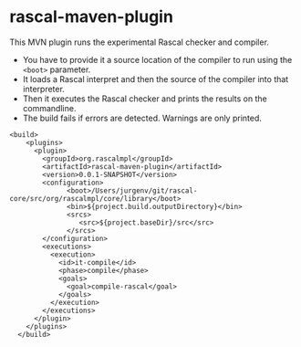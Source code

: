 # rascal-maven-plugin

This MVN plugin runs the experimental Rascal checker and compiler.

* You have to provide it a source location of the compiler to run using the `<boot>` parameter. 
* It loads a Rascal interpret and then the source of the compiler into that interpreter.
* Then it executes the Rascal checker and prints the results on the commandline. 
* The build fails if errors are detected. Warnings are only printed.

```
<build>
    <plugins>
      <plugin>
        <groupId>org.rascalmpl</groupId>
        <artifactId>rascal-maven-plugin</artifactId>
        <version>0.0.1-SNAPSHOT</version>
        <configuration>
              <boot>/Users/jurgenv/git/rascal-core/src/org/rascalmpl/core/library</boot>
              <bin>${project.build.outputDirectory}</bin>
              <srcs>
                 <src>${project.baseDir}/src</src>
              </srcs>
        </configuration>
        <executions>
          <execution>
            <id>it-compile</id>
            <phase>compile</phase>
            <goals>
              <goal>compile-rascal</goal>
            </goals>
          </execution>
        </executions>
      </plugin>
    </plugins>
  </build>
```

